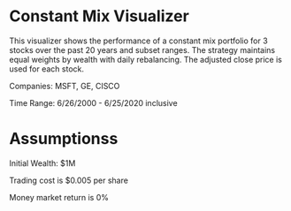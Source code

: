 # Constant Mix Visualizer

This visualizer shows the performance of a constant mix portfolio for 3 stocks over the past 20 years and subset ranges. The strategy maintains equal weights by wealth with daily rebalancing. The adjusted close price is used for each stock. 

Companies: MSFT, GE, CISCO

Time Range: 6/26/2000 - 6/25/2020 inclusive 

# Assumptionss

Initial Wealth: $1M

Trading cost is $0.005 per share

Money market return is 0%